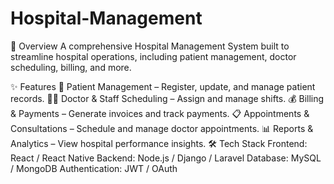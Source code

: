 # Hospital-Management

📌 Overview
A comprehensive Hospital Management System built to streamline hospital operations, including patient management, doctor scheduling, billing, and more.

✨ Features
🏥 Patient Management – Register, update, and manage patient records.
👨‍⚕️ Doctor & Staff Scheduling – Assign and manage shifts.
💰 Billing & Payments – Generate invoices and track payments.
📋 Appointments & Consultations – Schedule and manage doctor appointments.
📊 Reports & Analytics – View hospital performance insights.
🛠️ Tech Stack
Frontend: React / React Native
Backend: Node.js / Django / Laravel
Database: MySQL / MongoDB
Authentication: JWT / OAuth
